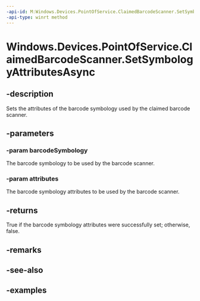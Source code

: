 ```yaml
---
-api-id: M:Windows.Devices.PointOfService.ClaimedBarcodeScanner.SetSymbologyAttributesAsync(System.UInt32,Windows.Devices.PointOfService.BarcodeSymbologyAttributes)
-api-type: winrt method
---
```


<!-- Method syntax.
public IAsyncOperation<bool> ClaimedBarcodeScanner.SetSymbologyAttributesAsync(UInt32 barcodeSymbology, BarcodeSymbologyAttributes attributes)
-->

# Windows.Devices.PointOfService.ClaimedBarcodeScanner.SetSymbologyAttributesAsync

## -description
Sets the attributes of the barcode symbology used by the claimed barcode scanner.

## -parameters

### -param barcodeSymbology
The barcode symbology to be used by the barcode scanner.

### -param attributes
The barcode symbology attributes to be used by the barcode scanner.

## -returns
True if the barcode symbology attributes were successfully set; otherwise, false.

## -remarks

## -see-also

## -examples
